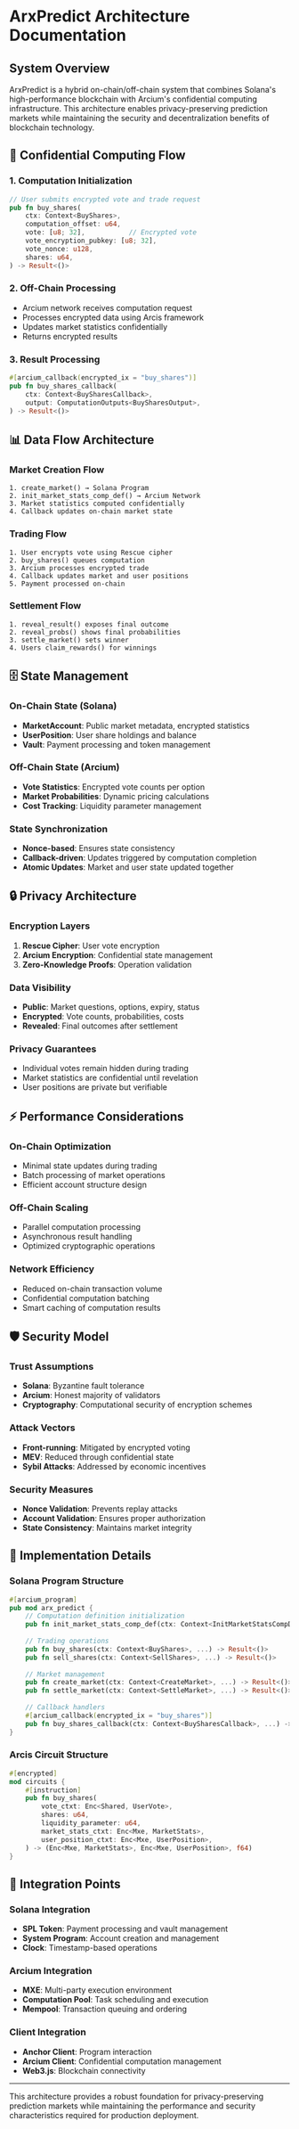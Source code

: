 # ArxPredict Architecture Documentation

## System Overview

ArxPredict is a hybrid on-chain/off-chain system that combines Solana's high-performance blockchain with Arcium's confidential computing infrastructure. This architecture enables privacy-preserving prediction markets while maintaining the security and decentralization benefits of blockchain technology.

## 🔐 Confidential Computing Flow

### 1. Computation Initialization
```rust
// User submits encrypted vote and trade request
pub fn buy_shares(
    ctx: Context<BuyShares>,
    computation_offset: u64,
    vote: [u8; 32],           // Encrypted vote
    vote_encryption_pubkey: [u8; 32],
    vote_nonce: u128,
    shares: u64,
) -> Result<()>
```

### 2. Off-Chain Processing
- Arcium network receives computation request
- Processes encrypted data using Arcis framework
- Updates market statistics confidentially
- Returns encrypted results

### 3. Result Processing
```rust
#[arcium_callback(encrypted_ix = "buy_shares")]
pub fn buy_shares_callback(
    ctx: Context<BuySharesCallback>,
    output: ComputationOutputs<BuySharesOutput>,
) -> Result<()>
```

## 📊 Data Flow Architecture

### Market Creation Flow
```
1. create_market() → Solana Program
2. init_market_stats_comp_def() → Arcium Network
3. Market statistics computed confidentially
4. Callback updates on-chain market state
```

### Trading Flow
```
1. User encrypts vote using Rescue cipher
2. buy_shares() queues computation
3. Arcium processes encrypted trade
4. Callback updates market and user positions
5. Payment processed on-chain
```

### Settlement Flow
```
1. reveal_result() exposes final outcome
2. reveal_probs() shows final probabilities
3. settle_market() sets winner
4. Users claim_rewards() for winnings
```

## 🗄️ State Management

### On-Chain State (Solana)
- **MarketAccount**: Public market metadata, encrypted statistics
- **UserPosition**: User share holdings and balance
- **Vault**: Payment processing and token management

### Off-Chain State (Arcium)
- **Vote Statistics**: Encrypted vote counts per option
- **Market Probabilities**: Dynamic pricing calculations
- **Cost Tracking**: Liquidity parameter management

### State Synchronization
- **Nonce-based**: Ensures state consistency
- **Callback-driven**: Updates triggered by computation completion
- **Atomic Updates**: Market and user state updated together

## 🔒 Privacy Architecture

### Encryption Layers
1. **Rescue Cipher**: User vote encryption
2. **Arcium Encryption**: Confidential state management
3. **Zero-Knowledge Proofs**: Operation validation

### Data Visibility
- **Public**: Market questions, options, expiry, status
- **Encrypted**: Vote counts, probabilities, costs
- **Revealed**: Final outcomes after settlement

### Privacy Guarantees
- Individual votes remain hidden during trading
- Market statistics are confidential until revelation
- User positions are private but verifiable

## ⚡ Performance Considerations

### On-Chain Optimization
- Minimal state updates during trading
- Batch processing of market operations
- Efficient account structure design

### Off-Chain Scaling
- Parallel computation processing
- Asynchronous result handling
- Optimized cryptographic operations

### Network Efficiency
- Reduced on-chain transaction volume
- Confidential computation batching
- Smart caching of computation results

## 🛡️ Security Model

### Trust Assumptions
- **Solana**: Byzantine fault tolerance
- **Arcium**: Honest majority of validators
- **Cryptography**: Computational security of encryption schemes

### Attack Vectors
- **Front-running**: Mitigated by encrypted voting
- **MEV**: Reduced through confidential state
- **Sybil Attacks**: Addressed by economic incentives

### Security Measures
- **Nonce Validation**: Prevents replay attacks
- **Account Validation**: Ensures proper authorization
- **State Consistency**: Maintains market integrity

## 🔧 Implementation Details

### Solana Program Structure
```rust
#[arcium_program]
pub mod arx_predict {
    // Computation definition initialization
    pub fn init_market_stats_comp_def(ctx: Context<InitMarketStatsCompDef>) -> Result<()>
    
    // Trading operations
    pub fn buy_shares(ctx: Context<BuyShares>, ...) -> Result<()>
    pub fn sell_shares(ctx: Context<SellShares>, ...) -> Result<()>
    
    // Market management
    pub fn create_market(ctx: Context<CreateMarket>, ...) -> Result<()>
    pub fn settle_market(ctx: Context<SettleMarket>, ...) -> Result<()>
    
    // Callback handlers
    #[arcium_callback(encrypted_ix = "buy_shares")]
    pub fn buy_shares_callback(ctx: Context<BuySharesCallback>, ...) -> Result<()>
}
```

### Arcis Circuit Structure
```rust
#[encrypted]
mod circuits {
    #[instruction]
    pub fn buy_shares(
        vote_ctxt: Enc<Shared, UserVote>,
        shares: u64,
        liquidity_parameter: u64,
        market_stats_ctxt: Enc<Mxe, MarketStats>,
        user_position_ctxt: Enc<Mxe, UserPosition>,
    ) -> (Enc<Mxe, MarketStats>, Enc<Mxe, UserPosition>, f64)
}
```

## 🔄 Integration Points

### Solana Integration
- **SPL Token**: Payment processing and vault management
- **System Program**: Account creation and management
- **Clock**: Timestamp-based operations

### Arcium Integration
- **MXE**: Multi-party execution environment
- **Computation Pool**: Task scheduling and execution
- **Mempool**: Transaction queuing and ordering

### Client Integration
- **Anchor Client**: Program interaction
- **Arcium Client**: Confidential computation management
- **Web3.js**: Blockchain connectivity

---

This architecture provides a robust foundation for privacy-preserving prediction markets while maintaining the performance and security characteristics required for production deployment.
